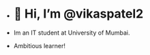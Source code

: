 - <h1>👋 Hi, I’m @vikaspatel2</h1>

- Im an IT student at University of Mumbai.
- Ambitious learner!


<!---
vikaspatel2/vikaspatel2 is a ✨ special ✨ repository because its `README.md` (this file) appears on your GitHub profile.
You can click the Preview link to take a look at your changes.
--->
